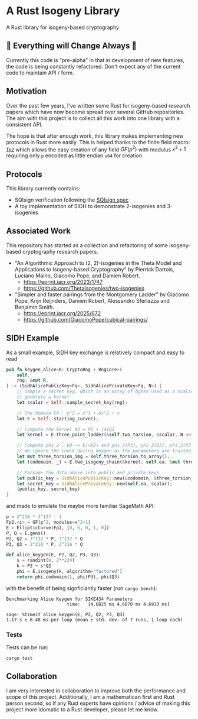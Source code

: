 # A Rust Isogeny Library

A Rust library for isogeny-based cryptography

## :construction: Everything will Change Always :construction:

Currently this code is "pre-alpha" in that in development of new features, the code is being constantly refactored. Don't expect any of the current code to maintain API / form.

## Motivation

Over the past few years, I've written some Rust for isogeny-based research papers which have now become spread over several GitHub repositories. The aim with this project is to collect all this work into one library with a consistent API.

The hope is that after enough work, this library makes implementing new protocols in Rust more easily. This is helped thanks to the finite field macro: [`fp2`](https://github.com/GiacomoPope/fp2) which allows the easy creation of any field $GF(p^2)$ with modulus $x^2 + 1$ requiring only `p` encoded as little endian `u64` for creation.

## Protocols

This library currently contains:

- SQIsign verification following the [SQIsign spec](https://sqisign.org)
- A toy implementation of SIDH to demonstrate 2-isogenies and 3-isogenies

## Associated Work

This repository has started as a collection and refactoring of some isogeny-based cryptography research papers.

- "An Algorithmic Approach to (2, 2)-isogenies in the Theta Model and Applications to Isogeny-based Cryptography" by Pierrick Dartois, Luciano Maino, Giacomo Pope, and Damien Robert.
  - https://eprint.iacr.org/2023/1747
  - https://github.com/ThetaIsogenies/two-isogenies
- "Simpler and faster pairings from the Montgomery Ladder" by Giacomo Pope, Krijn Reijnders, Damien Robert, Alessandro Sferlazza and Benjamin Smith.
  - https://eprint.iacr.org/2025/672
  - https://github.com/GiacomoPope/cubical-pairings/

## SIDH Example

As a small example, SIDH key exchange is relatively compact and easy to read

```rs
pub fn keygen_alice<R: CryptoRng + RngCore>(
    self,
    rng: &mut R,
) -> (SidhAlicePublicKey<Fq>, SidhAlicePrivateKey<Fq, N>) {
    // Sample a secret key, which is an array of bytes used as a scalar to
    // generate a kernel
    let scalar = Self::sample_secret_key(rng);

    // The domain E0 : y^2 = x^3 + 6x^2 + x
    let E = Self::starting_curve();

    // Compute the kernel K2 = P2 + [s]Q2
    let kernel = E.three_point_ladder(&self.two_torsion, &scalar, N << 3);

    // Compute phi_2 : E0 -> E/<K2> and phi_2(P3), phi_2(Q3), phi_2(P3 - Q3)
    // We ignore the check during keygen as the parameters are trusted.
    let mut three_torsion_img = self.three_torsion.to_array();
    let (codomain, _) = E.two_isogeny_chain(&kernel, self.ea, &mut three_torsion_img);

    // Package the data above into public and private keys
    let public_key = SidhAlicePublicKey::new(&codomain, &three_torsion_img);
    let secret_key = SidhAlicePrivateKey::new(self.ea, scalar);
    (public_key, secret_key)
}
```

and made to emulate the maybe more familiar SageMath API:

```py
p = 2^216 * 3^137 - 1
Fp2.<i> = GF(p^2, modulus=x^2+1)
E = EllipticCurve(Fp2, [0, 6, 0, 1, 0])
P, Q = E.gens()
P2, Q2 = 3^137 * P, 3^137 * Q
P3, Q3 = 2^216 * P, 2^216 * Q

def alice_keygen(E, P2, Q2, P3, Q3):
    s = randint(0, 2**224)
    k = P2 + s*Q2
    phi = E.isogeny(k, algorithm="factored")
    return phi.codomain(), phi(P3), phi(Q3)
```

with the benefit of being signficiantly faster (run `cargo bench`):

```
Benchmarking Alice Keygen for SIKE434 Parameters
                       time:   [4.6825 ms 4.6870 ms 4.6913 ms]

sage: %timeit alice_keygen(E, P2, Q2, P3, Q3)
1.17 s ± 6.48 ms per loop (mean ± std. dev. of 7 runs, 1 loop each)
```

### Tests

Tests can be run:

```
cargo test
```

[//]: # (badges)

[build-image]: https://github.com/GiacomoPope/isogeny_rs/workflows/Rust/badge.svg
[build-link]: https://github.com/GiacomoPope/isogeny_rs/actions?query=workflow%3ARust


## Collaboration

I am very interested in collaboration to improve both the performance and scope of this project. Additionally, I am a mathematican first and Rust person second, so if any Rust experts have opinions / advice of making this project more idomatic to a Rust developer, please let me know.
